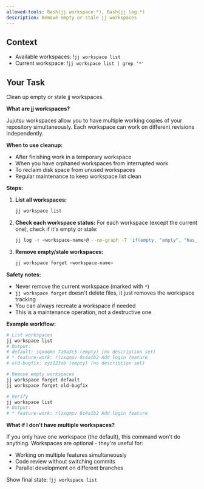 ```yaml
---
allowed-tools: Bash(jj workspace:*), Bash(jj log:*)
description: Remove empty or stale jj workspaces
---
```


## Context

- Available workspaces: !`jj workspace list`
- Current workspace: !`jj workspace list | grep '*'`

## Your Task

Clean up empty or stale jj workspaces.

**What are jj workspaces?**

Jujutsu workspaces allow you to have multiple working copies of your repository simultaneously. Each workspace can work on different revisions independently.

**When to use cleanup:**

- After finishing work in a temporary workspace
- When you have orphaned workspaces from interrupted work
- To reclaim disk space from unused workspaces
- Regular maintenance to keep workspace list clean

**Steps:**

1. **List all workspaces:**

   ```bash
   jj workspace list
   ```

2. **Check each workspace status:**
   For each workspace (except the current one), check if it's empty or stale:

   ```bash
   jj log -r <workspace-name>@ --no-graph -T 'if(empty, "empty", "has_changes")'
   ```

3. **Remove empty/stale workspaces:**
   ```bash
   jj workspace forget <workspace-name>
   ```

**Safety notes:**

- Never remove the current workspace (marked with `*`)
- `jj workspace forget` doesn't delete files, it just removes the workspace tracking
- You can always recreate a workspace if needed
- This is a maintenance operation, not a destructive one

**Example workflow:**

```bash
# List workspaces
jj workspace list
# Output:
# default: sqxoqmn 7a9a3c5 (empty) (no description set)
# * feature-work: rlzxqmpv 0c4a1b2 Add login feature
# old-bugfix: xyz123ab (empty) (no description set)

# Remove empty workspaces
jj workspace forget default
jj workspace forget old-bugfix

# Verify
jj workspace list
# Output:
# * feature-work: rlzxqmpv 0c4a1b2 Add login feature
```

**What if I don't have multiple workspaces?**

If you only have one workspace (the default), this command won't do anything. Workspaces are optional - they're useful for:

- Working on multiple features simultaneously
- Code review without switching commits
- Parallel development on different branches

Show final state: !`jj workspace list`
